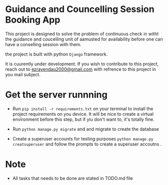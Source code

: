 # Guidance and Councelling Session Booking App

This project is designed to solve the problem of continuous check in witht the guidance and coucelling unit of aamusted for availability before one can have a conselling session with them.

the project is built with python `Django` framework.

It is cuurently under development. If you wish to contribute to this project, reach out to <ezrayendau2000@gmail.com> with refrence to this project in you mail subject.

# Get the server runnning
- Run `pip install -r requirements.txt` on your terminal to install the project requirements on you device. It will be nice to create a virtual environment before this step, but if yiu don't want to, it's totally fine.

- Run `python manage.py migrate` and and migrate to create the database

- Create a superuser accounts for testing purposes `python manage.py creatsuperuser` and follow the prompts to create a superuser accoutns .

# Note
- All tasks that needs to be done are stated in TODO.md file 